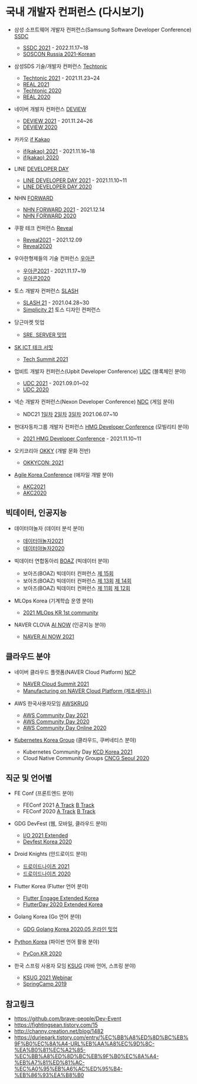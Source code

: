 # 국내 개발자 컨퍼런스 (다시보기)

- 삼성 소프트웨어 개발자 컨퍼런스(Samsung Software Developer Conference) [SSDC](https://www.soscon.net)
  - [SSDC 2021](https://www.youtube.com/playlist?list=PL3M6gp2cSCmDR6xhznxv8Cgh2JmrZIrcj) - 2022.11.17~18
  - [SOSCON Russia 2021-Korean](https://www.youtube.com/playlist?list=PL3M6gp2cSCmCS6KRzG4SgREg-Vls9J4h0)

- 삼성SDS 기술/개발자 컨퍼런스 [Techtonic](https://www.samsungsds.com/kr/event/techtonic2021.html)
  - [Techtonic 2021](https://www.youtube.com/playlist?list=PL5CBKg4LPW2cVhLzgXCyWRDTXsA0Zd0EF) - 2021.11.23~24
  - [REAL 2021](https://www.youtube.com/playlist?list=PL5CBKg4LPW2fIhDRr7ljbAv208eyHVGSN)
  - [Techtonic 2020](https://www.youtube.com/playlist?list=PL5CBKg4LPW2fOXzt9mQfiH_wuRqh6JQFX)
  - [REAL 2020](https://www.youtube.com/playlist?list=PL5CBKg4LPW2fDDfTrui3MJdwy3NgK2ziW)

- 네이버 개발자 컨퍼런스 [DEVIEW](https://deview.kr)
  - [DEVIEW 2021](https://deview.kr/2021/sessions) - 201.11.24~26
  - [DEVIEW 2020](https://deview.kr/2020/sessions)

- 카카오 [if Kakao](https://if.kakao.com/)
  - [if(kakao) 2021](https://if.kakao.com) - 2021.11.16~18
  - [if(kakao) 2020](https://if.kakao.com/2020)

- LINE [DEVELOPER DAY](https://linedevday.linecorp.com)
  - [LINE DEVELOPER DAY 2021](https://www.youtube.com/playlist?list=PLI2S-k0Fa59uUuHm1z3kxCFw8rC8t6G13) - 2021.11.10~11
  - [LINE DEVELOPER DAY 2020](https://www.youtube.com/playlist?list=PLI2S-k0Fa59vrCkUC9G8kiu7w4PRXJI_5)

- NHN [FORWARD](https://forward.nhn.com)
  - [NHN FORWARD 2021](https://www.youtube.com/playlist?list=PL42XJKPNDepZC5HXlqxzTTJ_Ai_KDcXRa) - 2021.12.14
  - [NHN FORWARD 2020](https://www.youtube.com/playlist?list=PL42XJKPNDepZbqM9N11RxL5UY_5PbA_Wo)

- 쿠팡 테크 컨퍼런스 [Reveal](https://event.coupangcorp.com/)
  - [Reveal2021](https://www.youtube.com/playlist?list=PLPEWOJIs9P6jjpZqjLMt4GrwxjZ4xRaNp) - 2021.12.09
  - [Reveal2020](https://www.youtube.com/playlist?list=PLPEWOJIs9P6gZJU6aXPilU-kXHVXOPiNz)

- 우아한형제들의 기술 컨퍼런스 [우아콘](https://woowacon.com)
  - [우아콘2021](https://www.youtube.com/playlist?list=PLgXGHBqgT2Ttcttvjy5_4GacLPcs6iM-s) - 2021.11.17~19
  - [우아콘2020](https://www.youtube.com/playlist?list=PLgXGHBqgT2TuFNlBkBRqf57__Z5IKfo8U)

- 토스 개발자 컨퍼런스 [SLASH](https://toss.im/slash-21)
  - [SLASH 21](https://www.youtube.com/playlist?list=PL1DJtS1Hv1PiGXmgruP1_gM2TSvQiOsFL) - 2021.04.28~30
  - [Simplicity 21](https://www.youtube.com/playlist?list=PL1DJtS1Hv1PgAekdTPF0lKtfsqAis3HXR) 토스 디자인 컨퍼런스

- 당근마켓 밋업
  - [SRE, SERVER 밋업](https://www.youtube.com/channel/UCwNwSGlLJNZTatOnE2t33tg/playlists)

- [SK ICT 테크 서밋](https://www.skicttechsummit.com)
  - [Tech Summit 2021](https://www.youtube.com/watch?v=txFXvzWn2YQ&list=PL5CMydCuadQoVaaB-fpcHb153r2UCd31p&index=18)

- 업비트 개발자 컨퍼런스(Upbit Developer Conference) [UDC](https://udc.upbit.com/) (블록체인 분야)
  - [UDC 2021](https://www.youtube.com/playlist?list=PLyONEtYCZLWU7nxtYgVxNJVgtTnFFeQ77) - 2021.09.01~02
  - [UDC 2020](https://www.youtube.com/playlist?list=PLyONEtYCZLWXsfYZJlp4r5doQflsIEYcZ)

- 넥슨 개발자 컨퍼런스(Nexon Developer Conference) [NDC](https://ndc.nexon.com/) (게임 분야)
  - NDC21 [1일차](https://www.youtube.com/playlist?list=PL-YZok6UmCwN5eLnujfsgX56oGNZYz070) [2일차](https://www.youtube.com/playlist?list=PL-YZok6UmCwOp_S0nGOF1FfFchvqAx7aN) [3일차](https://www.youtube.com/playlist?list=PL-YZok6UmCwPd5kws2Vy2Jtf3a8B8KpPv) 2021.06.07~10

- 현대자동차그룹 개발자 컨퍼런스 [HMG Developer Conference](https://www.hmgdevcon.com) (모빌리티 분야)
  - [2021 HMG Developer Conference](https://www.youtube.com/playlist?list=PLN_IMWAFOA485KOJmZ172vAHUMVr_BrNj) - 2021.11.10~11

- 오키코리아 [OKKY](https://okky.kr) (개발 문화 전반)
  - [OKKYCON: 2021](https://www.youtube.com/playlist?list=PLhSAACiXcoKL4Jupof50JNmQi7_VI1-ne)

- [Agile Korea Conference](http://agilekorea.kr) (애자일 개발 분야)
  - [AKC2021](https://www.youtube.com/playlist?list=PLqLyqFSqvAE4nquOU5p5-eeoxfkdZK5Th)
  - [AKC2020](https://www.youtube.com/playlist?list=PLqLyqFSqvAE5ZmYBRsAaHIwfCKRBRaYqy)


## 빅데이터, 인공지능

- 데이터야놀자 (데이터 분석 분야)
  - [데이터야놀자2021](https://www.youtube.com/playlist?list=PL7yPwpDiPFlIoiBPrX3fQk6XT-UrE-wRt)
  - [데이터야놀자2020](https://www.youtube.com/watch?v=2NiAj_MbquI&list=PL7yPwpDiPFlIO4tiVwCZ391JJ2KwhZzDU)

- 빅데이터 연합동아리 [BOAZ](https://www.facebook.com/BOAZbigdata) (빅데이터 분야)
  - 보아즈(BOAZ) 빅데이터 컨퍼런스 [제 15회](https://www.youtube.com/playlist?list=PLThNmt_l7b6A1K4qS4lf9hYd-hg0svRmU)
  - 보아즈(BOAZ) 빅데이터 컨퍼런스 [제 13회](https://www.youtube.com/playlist?list=PLThNmt_l7b6Bd_5lMozoy8e10XZb7DaKl) [제 14회](https://www.youtube.com/playlist?list=PLThNmt_l7b6Aa1t7GBv7xotMv1btzq-2U) 
  - 보아즈(BOAZ) 빅데이터 컨퍼런스 [제 11회](https://www.youtube.com/playlist?list=PLThNmt_l7b6DodqJiUNa8LgjT1B6vt4NC) [제 12회](https://www.youtube.com/playlist?list=PLThNmt_l7b6CqH3cDSJQjMVBKQRuORwTW) 

- MLOps Korea (기계학습 운영 분야)
  - [2021 MLOps KR 1st community](https://www.youtube.com/playlist?list=PLIuC6QlQQF0Pf-aM0tioYTjrnLzaJaGez)

- NAVER CLOVA [AI NOW](https://naver-ai-now.kr) (인공지능 분야)
  - [NAVER AI NOW 2021](https://tv.naver.com/v/20386632/list/710578)

## 클라우드 분야
- 네이버 클라우드 플랫폼(NAVER Cloud Platform) [NCP](https://www.ncloud.com)
  - [NAVER Cloud Summit 2021](https://www.youtube.com/playlist?list=PLpywxIpxgxhFb9wCdCuiiU6WcWzGFR6c5)
  - [Manufacturing on NAVER Cloud Platform (제조세미나)](https://www.youtube.com/playlist?list=PLpywxIpxgxhHkyuYUHEU2gTVbw1_hjxgd)

- AWS 한국사용자모임 [AWSKRUG](https://awskrug.github.io/)
  - [AWS Community Day 2021](https://www.youtube.com/playlist?list=PLX2fs3661XpOHFIaKMfEKP1FAvYf0rvEo)
  - [AWS Community Day 2020](https://www.youtube.com/playlist?list=PLX2fs3661XpPDIQb9pyDvflxz6yDdLnro)
  - [AWS Community Day Online 2020](https://www.youtube.com/playlist?list=PLX2fs3661XpMjuok2MTitzTxSaLXfxsBu)

- [Kubernetes Korea Group](https://www.facebook.com/groups/k8skr/) (클라우드, 쿠버네티스 분야)
  - Kubernetes Community Day [KCD Korea 2021](https://www.youtube.com/playlist?list=PL1j_IgwZkt4Mgj7OKf1SHjgAp2UQtey_I)
  - Cloud Native Community Groups [CNCG Seoul 2020](https://www.youtube.com/playlist?list=PL1j_IgwZkt4Pug8dpF7yWT5ba-qGybUgN)

## 직군 및 언어별

- FE Conf (프론트엔드 분야)
  - FEConf 2021 [A Track](https://www.youtube.com/playlist?list=PLZl3coZhX98p6gwel6QW86QUwuAmTEZBo) [B Track](https://www.youtube.com/playlist?list=PLZl3coZhX98qv9ixNHWYkUOnwnW8xXvqD)
  - FEConf 2020 [A Track](https://www.youtube.com/playlist?list=PLZl3coZhX98q_yvsIzo0exOGSdmWeT_o6) [B Track](https://www.youtube.com/playlist?list=PLZl3coZhX98rqCYUOqO0Wbkas1hM1hlS2)

- GDG DevFest (웹, 모바일, 클라우드 분야)
  - [I/O 2021 Extended](https://www.youtube.com/playlist?list=PLF_OUznA3RTTadLaKE9gVJY5MR6ncdmiX)
  - [Devfest Korea 2020](https://www.youtube.com/playlist?list=PLF_OUznA3RTSoRHlcIRg4KZYSFJ6rfGfm)

- Droid Knights (안드로이드 분야)
  - [드로이드나이츠 2021](https://www.youtube.com/playlist?list=PLu8dnNjU2FmsROfv5pNAvhRiOFVN_EmnV)
  - [드로이드나이츠 2020](https://www.youtube.com/playlist?list=PLu8dnNjU2Fmtg2gML0DVXakykl3NaWLZy)

- Flutter Korea (Flutter 언어 분야)
  - [Flutter Engage Extended Korea](https://www.youtube.com/playlist?list=PL6RQwUkx6VTRUeQzsqVg-DgH38ME96w4F)
  - [FlutterDay 2020 Extended Korea](https://www.youtube.com/playlist?list=PL6RQwUkx6VTSmCR632XO0_cGVN7JjeMHg)

- Golang Korea (Go 언어 분야)
  - [GDG Golang Korea 2020.05 온라인 밋업](https://www.youtube.com/playlist?list=PLxEDm5GRSh4OJPiKKv5PVKiDi6f80kyTS)

- [Python Korea](https://www.facebook.com/groups/pythonkorea) (파이썬 언어 활용 분야)
  - [PyCon.KR 2020](https://www.youtube.com/playlist?list=PLZPhyNeJvHRk9wIL9rZekFLIfT3aVcHT7)

- 한국 스프링 사용자 모임 [KSUG](https://www.ksug.org) (자바 언어, 스프링 분야)
  - [KSUG 2021 Webinar](https://www.youtube.com/playlist?list=PLn0dGEB80JNQLm7-af9X6Yqx1oBK8YXSm)
  - [SpringCamp 2019](https://www.youtube.com/playlist?list=PLdHtZnJh1KdaM0AfxPA7qGK1UuvhpvffL)


## 참고링크
- https://github.com/brave-people/Dev-Event
- https://fightingsean.tistory.com/15
- http://channy.creation.net/blog/1482
- https://duriepark.tistory.com/entry/%EC%BB%A8%ED%8D%BC%EB%9F%B0%EC%8A%A4-URL%EB%AA%A8%EC%9D%8C-%EA%B0%81%EC%A2%85-%EC%BB%A8%ED%8D%BC%EB%9F%B0%EC%8A%A4-%EB%A7%81%ED%81%AC-%EC%A0%95%EB%A6%AC%ED%95%B4-%EB%86%93%EA%B8%B0
